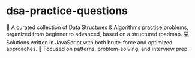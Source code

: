 # dsa-practice-questions
🚀 A curated collection of Data Structures &amp; Algorithms practice problems, organized from beginner to advanced, based on a structured roadmap. 
💻 Solutions written in JavaScript with both brute-force and optimized approaches. 
🎯 Focused on patterns, problem-solving, and interview prep.
